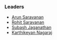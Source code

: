 ### Leaders

* [Arun Saravanan](mailto:arun.saravanan@owasp.org)
* [Rohit Saravanan](mailto:rohit.saravanan@owasp.org)
* [Subash Jaganathan](mailto:subash.jaganathan@owasp.org)
* [Karthikeyan Nagaraj](mailto:karthikeyan.nagaraj@owasp.org)


